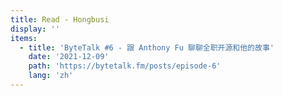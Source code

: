 ```yaml
---
title: Read - Hongbusi
display: ''
items:
  - title: 'ByteTalk #6 - 跟 Anthony Fu 聊聊全职开源和他的故事'
    date: '2021-12-09'
    path: 'https://bytetalk.fm/posts/episode-6'
    lang: 'zh'
---
```


<SubNav/>

<ClientOnly>
  <Plum/>
</ClientOnly>

<ListPosts :posts="frontmatter.items.reverse()" />
